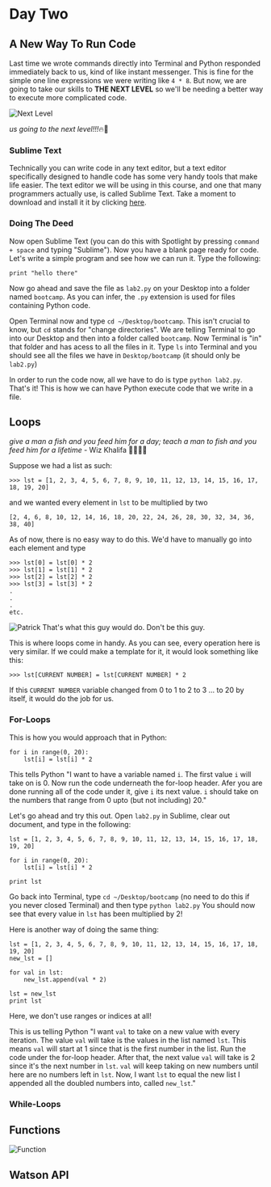 # Day Two

## A New Way To Run Code
Last time we wrote commands directly into Terminal and Python responded immediately back to us, kind of like instant messenger. This is fine for the simple one line expressions we were writing like `4 * 8`. But now, we are going to take our skills to **THE NEXT LEVEL** so we'll be needing a better way to execute more complicated code.

![Next Level](http://i.giphy.com/VAqlxtQy2462I.gif)

*us going to the next level!!!*:fire::100:

### Sublime Text
Technically you can write code in any text editor, but a text editor specifically designed to handle code has some very handy tools that make life easier. The text editor we will be using in this course, and one that many programmers actually use, is called Sublime Text. Take a moment to download and install it it by clicking [here](https://download.sublimetext.com/Sublime%20Text%202.0.2.dmg).

### Doing The Deed

Now open Sublime Text (you can do this with Spotlight by pressing `command + space` and typing "Sublime"). Now you have a blank page ready for code. Let's write a simple program and see how we can run it. Type the following:
```
print "hello there"
```
Now go ahead and save the file as `lab2.py` on your Desktop into a folder named `bootcamp`. As you can infer, the `.py` extension is used for files containing Python code.

Open Terminal now and type `cd ~/Desktop/bootcamp`. This isn't crucial to know, but `cd` stands for "change directories". We are telling Terminal to go into our Desktop and then into a folder called `bootcamp`. Now Terminal is "in" that folder and has acess to all the files in it. Type `ls` into Terminal and you should see all the files we have in `Desktop/bootcamp` (it should only be `lab2.py`)

In order to run the code now, all we have to do is type `python lab2.py`. That's it! This is how we can have Python execute code that we write in a file.

## Loops
*give a man a fish and you feed him for a day; teach a man to fish and you feed him for a lifetime* - Wiz Khalifa :100::100::100::100:

Suppose we had a list as such:
```
>>> lst = [1, 2, 3, 4, 5, 6, 7, 8, 9, 10, 11, 12, 13, 14, 15, 16, 17, 18, 19, 20]
```

and we wanted every element in `lst` to be multiplied by two
```
[2, 4, 6, 8, 10, 12, 14, 16, 18, 20, 22, 24, 26, 28, 30, 32, 34, 36, 38, 40]
```

As of now, there is no easy way to do this. We'd have to manually go into each element and type
```
>>> lst[0] = lst[0] * 2
>>> lst[1] = lst[1] * 2
>>> lst[2] = lst[2] * 2
>>> lst[3] = lst[3] * 2
.
.
.
etc.
```

![Patrick](http://i.giphy.com/l46CyJmS9KUbokzsI.gif)
That's what this guy would do. Don't be this guy.

This is where loops come in handy. As you can see, every operation here is very similar. If we could make a template for it, it would look something like this:
```
>>> lst[CURRENT NUMBER] = lst[CURRENT NUMBER] * 2
```

If this `CURRENT NUMBER` variable changed from 0 to 1 to 2 to 3 ... to 20 by itself, it would do the job for us.

### For-Loops
This is how you would approach that in Python:
```
for i in range(0, 20):
    lst[i] = lst[i] * 2
```

This tells Python "I want to have a variable named `i`. The first value `i` will take on is 0. Now run the code underneath the for-loop header. Afer you are done running all of the code under it, give `i` its next value. `i` should take on the numbers that range from 0 upto (but not including) 20."

Let's go ahead and try this out. Open `lab2.py` in Sublime, clear out document, and type in the following:
```
lst = [1, 2, 3, 4, 5, 6, 7, 8, 9, 10, 11, 12, 13, 14, 15, 16, 17, 18, 19, 20]

for i in range(0, 20):
    lst[i] = lst[i] * 2

print lst
```

Go back into Terminal, type `cd ~/Desktop/bootcamp` (no need to do this if you never closed Terminal) and then type `python lab2.py` You should now see that every value in `lst` has been multiplied by 2!

Here is another way of doing the same thing:
```
lst = [1, 2, 3, 4, 5, 6, 7, 8, 9, 10, 11, 12, 13, 14, 15, 16, 17, 18, 19, 20]
new_lst = []

for val in lst:
    new_lst.append(val * 2)

lst = new_lst
print lst
```

Here, we don't use ranges or indices at all!

This is us telling Python "I want `val` to take on a new value with every iteration. The value `val` will take is the values in the list named `lst`. This means `val` will start at 1 since that is the first number in the list. Run the code under the for-loop header. After that, the next value `val` will take is 2 since it's the next number in `lst`. `val` will keep taking on new numbers until here are no numbers left in `lst`. Now, I want `lst` to equal the new list I appended all the doubled numbers into, called `new_lst`."

### While-Loops

## Functions
![Function](http://i.giphy.com/JkwGowOGUjy9y.gif)

## Watson API